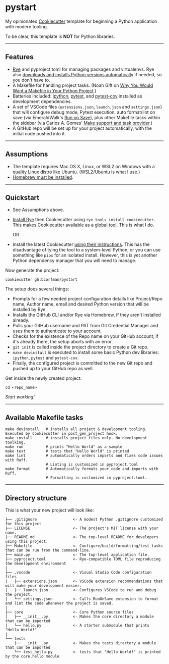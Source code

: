 # pystart

My opinionated [Cookiecutter] template for beginning a Python application with modern tooling.

To be clear, this template is **NOT** for Python libraries. 

_____
## Features

* [Rye] and pyproject.toml for managing packages and virtualenvs. Rye also [downloads and installs Python versions automatically](https://rye-up.com/guide/commands/pin/) if needed, so you don't have to.
* A Makefile for handling project tasks. (Noah Gift on [Why You Would Want a Makefile in Your Python Project](https://www.youtube.com/watch?v=Kvxaj6pHeVA&t=624s).)
* Batteries included: [ipython], [pytest], and [pytest-cov] installed as development dependencies.
* A set of VSCode files (`extensions.json`, `launch.json` and `settings.json`) that will configure debug mode, Pytest execution, auto format/lint on save (via EmeraldWalk's [Run on Save]), plus other Makefile tasks within the sidebar (via Carlos A. Gomes' [Make support and task provider].)
* A GitHub repo will be set up for your project automatically, with the initial code pushed into it. 

______
## Assumptions

* The template requires Mac OS X, Linux, or WSL2 on Windows with a quality Linux distro like Ubuntu. (WSL2/Ubuntu is what I use.)
* [Homebrew must be installed](https://brew.sh).

_______
## Quickstart

* See Assumptions above.

* [Install Rye](https://rye-up.com) then Cookiecutter using `rye tools install cookiecutter`. This makes Cookiecutter available as a [global tool](https://rye-up.com/guide/tools/). This is what I do.

  OR

* Install the latest Cookiecutter [using their instructions](https://cookiecutter.readthedocs.io/en/2.6.0/installation.html). This has the disadvantage of tying the tool to a system-level Python, or you can use something like `pipx` for an isolated install. However, this is yet another Python dependency manager that you will need to manage.


Now generate the project:

    cookiecutter gh:bcorfman/pystart

The setup does several things:
  - Prompts for a few needed project configuration details like Project/Repo name, Author name, email and desired Python version that will be installed by Rye.
  - Installs the GitHub CLI and/or Rye via Homebrew, if they aren't installed already.
  - Pulls your GitHub username and PAT from Git Credential Manager and uses them to authenticate to your account.
  - Checks for the existence of the Repo name on your GitHub account; if it's already there, the setup aborts with an error.
  - `git init` is called inside the project directory to create a Git repo.
  - `make devinstall` is executed to install some basic Python dev libraries: `ipython`, `pytest` and `pytest-cov`.
  - Finally, the configured project is committed to the new Git repo and pushed up to your GitHub repo as well. 

Get inside the newly created project:

    cd <repo_name>

_Start working!_

___________________________
## Available Makefile tasks

    make devinstall   # installs all project & development tooling. Executed by Cookiecutter in post_gen_project hook.
    make install      # installs project files only. No development toolking.
    make run          # prints "Hello World" as a sample
    make test         # tests that "Hello World" is printed
    make lint         # automatically orders imports and fixes code issues with Ruff. 
                      # Linting is customized in pyproject.toml
    make format       # Automatically formats your code and imports with Ruff. 
                      # Formatting is customized in pyproject.toml.

______________________
## Directory structure

This is what your new project will look like:

    ├── .gitignore                <- A modest Python .gitignore customized for this project
    ├── LICENSE                   <- The project's MIT license with your name.
    ├── README.md                 <- The top-level README for developers using this project.
    ├── Makefile                  <- Configure/build/formatting/test tasks that can be run from the command-line. 
    ├── main.py                   <- The top-level application file.
    ├── pyproject.toml            <- Rye-compatible TOML file reproducing the development environment
    │    
    ├── .vscode                   <- Visual Studio Code configuration files
    |   ├── extensions.json       <- VSCode extension recommendations that will make your development easier.
    |   ├── launch.json           <- Configures VSCode to run and debug the project.
    |   └── settings.json         <- Calls RunOnSave extension to format and lint the code whenever the project is saved.
    |
    ├── core                      <- Core Python source files
    |   ├── __init__.py           <- Makes the core directory a module that can be imported
    |   └── hello.py              <- A starter submodule that prints "Hello World!"
    |
    └── tests                     
        ├── __init__.py           <- Makes the tests directory a module that can be imported
        └── test_hello.py         <- tests that "Hello World!" is printed by the core.hello module



[Cookiecutter]: https://github.com/audreyr/cookiecutter
[Rye]: https://rye-up.com
[ipython]: https://ipython.org
[pytest]: https://docs.pytest.org/en
[Run on Save]: https://marketplace.visualstudio.com/items?itemName=emeraldwalk.RunOnSave
[Make support and task provider]: https://marketplace.visualstudio.com/items?itemName=carlos-algms.make-task-provider
[pytest-cov]: https://pytest-cov.readthedocs.io/en/latest/readme.html
